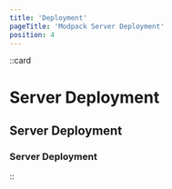 ```yaml
---
title: 'Deployment'
pageTitle: 'Modpack Server Deployment'
position: 4
---
```


::card
# Server Deployment
## Server Deployment
### Server Deployment
::